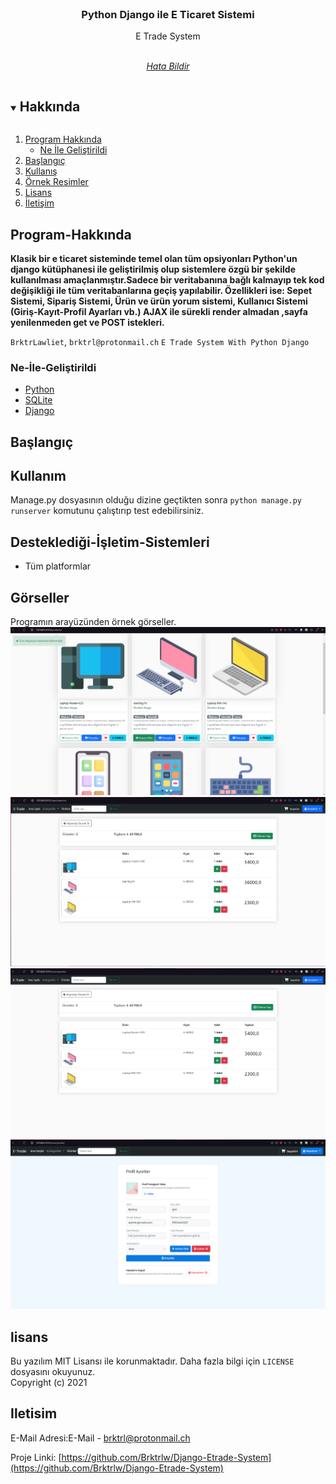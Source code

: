 



<br />
<p align="center">
  <a href="https://github.com/Brktrlw/Django-Etrade-System">
  </a>

  <h3 align="center">Python Django ile E Ticaret Sistemi</h3>

  <p align="center">
    E Trade System
    <br />
    <br />
    <p align="center"><address>
      <div align="center">
    <a href="mailto:brktrl@protonmail.ch">Hata Bildir</a>
    <br>
    </div>
    </address>
    </p>
  </p>
</p>



<details open="open">
  <summary><h2 style="display: inline-block">Hakkında</h2></summary>
  <ol>
    <li>
      <a href="#Program-Hakkında">Program Hakkında</a>
      <ul>
        <li><a href="#Ne-İle-Geliştirildi">Ne İle Geliştirildi</a></li>
      </ul>
    </li>
    <li>
      <a href="#Başlangıç">Başlangıç</a> 
    </li>
    <li><a href="#Kullanım">Kullanış</a></li>
    <li><a href="#Görseller">Örnek Resimler</a>
    <li><a href="#lisans">Lisans</a></li>
    <li><a href="#Iletisim">İletişim</a></li>
  </ol>
</details>

## Program-Hakkında

**Klasik bir e ticaret sisteminde temel olan tüm opsiyonları Python'un django kütüphanesi ile geliştirilmiş olup sistemlere özgü bir şekilde kullanılması amaçlanmıştır.Sadece bir veritabanına bağlı kalmayıp tek kod değişikliği ile tüm veritabanlarına geçiş yapılabilir.
Özellikleri ise:
Sepet Sistemi,
Sipariş Sistemi,
Ürün ve ürün yorum sistemi,
Kullanıcı Sistemi (Giriş-Kayıt-Profil Ayarları vb.)
AJAX ile sürekli render almadan ,sayfa yenilenmeden get ve POST istekleri.**



`BrktrLawliet`,
`brktrl@protonmail.ch`
`E Trade System With Python Django`


### Ne-İle-Geliştirildi

* [Python](https://www.python.org)
* [SQLite](https://www.sqlite.org/index.html)
* [Django](https://www.djangoproject.com)

## Başlangıç

## Kullanım

Manage.py dosyasının olduğu dizine geçtikten sonra `python manage.py runserver` komutunu çalıştırıp test edebilirsiniz.

## Desteklediği-İşletim-Sistemleri
* Tüm platformlar

## Görseller
Programın arayüzünden örnek görseller.
<br>
<img src="images/Untitled.png"></img><br>
<img src="images/Untitled2.png"></img><br>
<img src="images/Untitled3.png"></img><br>
<img src="images/Untitled4.png"></img><br>
## lisans
Bu yazılım MIT Lisansı ile korunmaktadır. Daha fazla bilgi için `LICENSE` dosyasını okuyunuz.
<br>Copyright (c) 2021 


## Iletisim

E-Mail Adresi:E-Mail - brktrl@protonmail.ch

Proje Linki: [https://github.com/Brktrlw/Django-Etrade-System](https://github.com/Brktrlw/Django-Etrade-System)<br>





